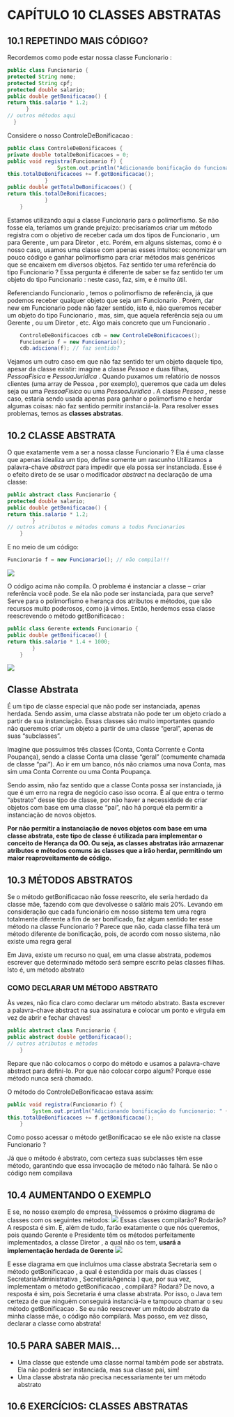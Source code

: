 # CAPÍTULO 10 CLASSES ABSTRATAS
## 10.1 REPETINDO MAIS CÓDIGO?
Recordemos como pode estar nossa classe  Funcionario :
```java
public class Funcionario {
protected String nome;
protected String cpf;
protected double salario;
public double getBonificacao() {
return this.salario * 1.2;
      }
// outros métodos aqui
  }
```

Considere o nosso  ControleDeBonificacao :
```java
public class ControleDeBonificacoes {
private double totalDeBonificacoes = 0;
public void registra(Funcionario f) {
                System.out.println("Adicionando bonificação do funcionario: " + f);
this.totalDeBonificacoes += f.getBonificacao();
            }
public double getTotalDeBonificacoes() {
return this.totalDeBonificacoes;
            }
    }
```
Estamos utilizando aqui a classe  Funcionario  para o polimorfismo. Se não fosse ela, teríamos um
grande  prejuízo:  precisaríamos  criar  um método   registra   com  o  objetivo  de receber  cada  um  dos
tipos de  Funcionario , um para  Gerente , um para  Diretor , etc. 
Porém,  em  alguns  sistemas,  como  é  o  nosso  caso,  usamos  uma  classe  com  apenas  esses intuitos:
economizar  um  pouco  código  e  ganhar  polimorfismo  para  criar  métodos  mais  genéricos  que  se
encaixem em diversos objetos.
Faz sentido ter  uma referência  do tipo  Funcionario ? Essa  pergunta  é  diferente  de saber se faz
sentido ter um objeto do tipo  Funcionario : neste caso, faz, sim, e é muito útil.

Referenciando   Funcionario ,  temos  o  polimorfismo  de  referência,  já  que  podemos  receber
qualquer  objeto  que  seja  um   Funcionario .  Porém,  dar   new   em   Funcionario   pode  não  fazer
sentido, isto é, não queremos receber um objeto do tipo  Funcionario , mas, sim, que aquela referência
seja ou um  Gerente , ou um  Diretor , etc. Algo mais concreto que um  Funcionario .
```java
    ControleDeBonificacoes cdb = new ControleDeBonificacoes();
    Funcionario f = new Funcionario();
    cdb.adiciona(f); // faz sentido?
```

Vejamos um outro caso em que não faz sentido ter um objeto daquele tipo, apesar da classe existir:
imagine a classe  *Pessoa*  e duas filhas,  *PessoaFisica*   e   *PessoaJuridica* . Quando  puxamos  um
relatório de nossos clientes (uma array de  Pessoa , por exemplo), queremos que cada um deles seja ou
uma  *PessoaFisica*  ou uma  *PessoaJuridica* . A  classe  *Pessoa* ,  nesse  caso,  estaria sendo  usada
apenas para ganhar o polimorfismo e herdar algumas coisas: não faz sentido permitir instanciá-la.
Para resolver esses problemas, temos as **classes abstratas**.

## 10.2 CLASSE ABSTRATA
O que exatamente vem a ser a nossa classe  Funcionario ? Ela  é  uma  classe  que  apenas  idealiza  um  tipo,  define  somente  um
rascunho
Utilizamos a palavra-chave  *abstract*  para impedir que ela possa ser instanciada. Esse é o efeito
direto de se usar o modificador  *abstract*  na declaração de uma classe:
```java
public abstract class Funcionario {
protected double salario;
public double getBonificacao() {
return this.salario * 1.2;
        }
// outros atributos e métodos comuns a todos Funcionarios
    }
```
E no meio de um código:
```java
Funcionario f = new Funcionario(); // não compila!!!

```

![](./images/22.png)

O código acima não compila. O problema é instanciar a classe – criar referência você pode. Se ela
não pode ser instanciada, para que serve? Serve para o polimorfismo e herança dos atributos e métodos,
que são recursos muito poderosos, como já vimos.
Então, herdemos essa classe reescrevendo o método  getBonificacao :
```java
public class Gerente extends Funcionario {
public double getBonificacao() {
return this.salario * 1.4 + 1000;
        }
    }
```

![](./images/23.png)
## Classe Abstrata
É um tipo de classe especial que não pode ser instanciada, apenas herdada. Sendo assim, uma classe abstrata não pode ter um objeto criado a partir de sua instanciação. Essas classes são muito importantes quando não queremos criar um objeto a partir de uma classe “geral”, apenas de suas “subclasses”.

Imagine que possuímos três classes (Conta, Conta Corrente e Conta Poupança), sendo a classe Conta uma classe “geral” (comumente chamada de classe “pai”). Ao ir em um banco, nós não criamos uma nova Conta, mas sim uma Conta Corrente ou uma Conta Poupança.

Sendo assim, não faz sentido que a classe Conta possa ser instanciada, já que é um erro na regra de negócio caso isso ocorra. É aí que entra o termo “abstrato” desse tipo de classe, por não haver a necessidade de criar objetos com base em uma classe “pai”, não há porquê ela permitir a instanciação de novos objetos.

**Por não permitir a instanciação de novos objetos com base em uma classe abstrata, este tipo de classe é utilizada para implementar o conceito de Herança da OO. Ou seja, as classes abstratas irão armazenar atributos e métodos comuns às classes que a irão herdar, permitindo um maior reaproveitamento de código.**

## 10.3 MÉTODOS ABSTRATOS

Se o método  getBonificacao  não fosse reescrito, ele seria herdado da classe mãe, fazendo com
que devolvesse o salário mais 20%.
Levando  em  consideração  que  cada  funcionário  em  nosso  sistema  tem  uma  regra  totalmente
diferente a fim de ser bonificado, faz algum sentido ter esse método na classe  Funcionario ?
Parece que não, cada classe filha terá
um método diferente de bonificação, pois, de  acordo  com nosso sistema, não  existe uma regra geral

Em  Java,  existe  um recurso  no  qual,  em  uma  classe  abstrata,  podemos  escrever  que  determinado
método será sempre escrito pelas classes filhas. Isto é, um método abstrato

### COMO DECLARAR UM MÉTODO ABSTRATO
Às vezes, não fica claro como declarar um método abstrato.
Basta escrever a palavra-chave  abstract  na sua assinatura e colocar um ponto e vírgula em
vez de abrir e fechar chaves!

```java
public abstract class Funcionario {
public abstract double getBonificacao();
// outros atributos e métodos
    }
```

Repare que não colocamos o corpo do método e usamos a palavra-chave  abstract  para defini-lo.
Por que não colocar corpo algum? Porque esse método nunca será chamado.

O método do  ControleDeBonificacao  estava assim:
```java
public void registra(Funcionario f) {
        System.out.println("Adicionando bonificação do funcionario: " + f);
this.totalDeBonificacoes += f.getBonificacao();        
    }
```
Como posso acessar o método  getBonificacao  se ele não existe na classe  Funcionario ?

Já  que  o  método  é  abstrato,  com  certeza  suas  subclasses  têm  esse  método,  garantindo  que  essa
invocação de método não falhará. Se não o código nem compilava

## 10.4 AUMENTANDO O EXEMPLO

E se, no nosso  exemplo de  empresa, tivéssemos o próximo diagrama de  classes com os seguintes
métodos:
![](./images/23.png)
Essas classes compilarão? Rodarão?
A resposta é sim. E, além de tudo, farão exatamente o que nós queremos, pois quando  Gerente  e
 Presidente  têm  os métodos perfeitamente implementados,  a  classe  Diretor ,  a  qual  não  os tem,
**usará a implementação herdada de  Gerente**
![](./images/25.png)

E  esse  diagrama  em  que  incluímos  uma  classe  abstrata    Secretaria    sem  o  método
  getBonificacao  ,  a  qual  é  estendida  por  mais  duas  classes  (  SecretariaAdministrativa  ,
 SecretariaAgencia )  que,  por  sua  vez,  implementam  o  método   getBonificacao ,  compilará?
Rodará?
De novo, a resposta é sim, pois  Secretaria  é uma classe abstrata. Por isso, o Java tem certeza de
que ninguém conseguirá instanciá-la e tampouco chamar o seu método  getBonificacao . 
Se eu não reescrever um método abstrato da minha classe mãe, o código não compilará. Mas posso,
em vez disso, declarar a classe como abstrata!
## 10.5 PARA SABER MAIS...

* Uma  classe  que  estende  uma  classe  normal  também  pode  ser  abstrata.  Ela  não  poderá  ser instanciada, mas sua classe pai, sim!
* Uma classe abstrata não precisa necessariamente ter um método abstrato

## 10.6 EXERCÍCIOS: CLASSES ABSTRATAS


